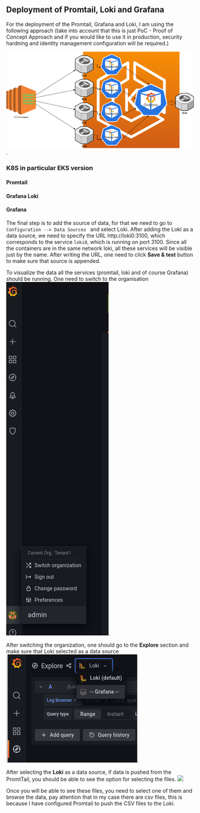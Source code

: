 ## Deployment of Promtail, Loki and Grafana
For the deployment of the Promtail, Grafana and Loki, I am using the following approach (take into account that this is just PoC - Proof of Concept Approach and if you would like to use it in production, security hardning and identity management configuration will be required.)

![](/screenshots/promtaillokigrafanaeks.png).


### K8S in particular EKS version



#### Promtail


#### Grafana Loki


#### Grafana




The final step is to add the source of data, for that we need to go to ```Configuration --> Data Sources ``` and select Loki. After adding the Loki as a data source, we need to specify the URL http://loki0:3100, which corresponds to the service ```loki0```, which is running on port 3100. Since all the containers are in the same network loki, all these services will be visible just by the name. After writing the URL, one need to click **Save & test** button to make sure that source is appended. 

To visualize the data all the services (promtail, loki and of course Grafana) should be running. One need to switch to the organisation ![](/screenshots/switchingorganizations.png).

After switching the organization, one should go to the **Explore** section and  make sure that Loki selected as a data source ![](/screenshots/lokidatasource.png).

After selecting the **Loki** as a data source, if data is pushed from the PromtTail, you should be able to see the option for selecting the files.
![](/screenshots/logsbrowser.png)

Once you will be able to see these files, you need to select one of them and browse the data, pay attention that in my case there are csv files, this is because I have configured Promtail to push the CSV files to the Loki.